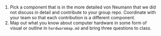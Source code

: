 1. Pick a component that is in the more detailed von Neumann that we did not discuss in detail and contribute to your group repo. Coordinate with your team so that each contribution is a different component.
1. Map out what you know about computer hardware in some form of visual or outline in `hardwaremap.md` and bring three questions to class.
```{index} hardwaremap.md
```
